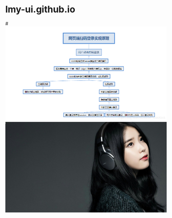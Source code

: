 # lmy-ui.github.io
#![login](https://github.com/lmy-ui/lmy-ui.github.io/raw/master/login.png)
![login](https://github.com/lmy-ui/lmy-ui.github.io/raw/master/iu.jpg)
